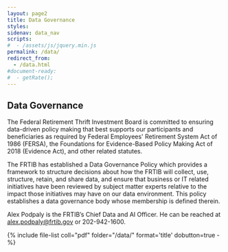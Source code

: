 ```yaml
---
layout: page2
title: Data Governance
styles:
sidenav: data_nav
scripts:
#  - /assets/js/jquery.min.js
permalink: /data/
redirect_from:
  - /data.html
#document-ready:
#  - getRate();
---
```


## Data Governance

The Federal Retirement Thrift Investment Board is committed to ensuring data-driven policy making that best supports our participants and beneficiaries as required by Federal Employees' Retirement System Act of 1986 (FERSA), the Foundations for Evidence-Based Policy Making Act of 2018 (Evidence Act), and other related statutes.

The FRTIB has established a Data Governance Policy which provides a framework to structure decisions about how the FRTIB will collect, use, structure, retain, and share data, and ensure that business or IT related initiatives have been reviewed by subject matter experts relative to the impact those initiatives may have on our data environment. This policy establishes a data governance body whose membership is defined therein.

Alex Podpaly is the FRTIB’s Chief Data and AI Officer. He can be reached at <alex.podpaly@frtib.gov> or 202-942-1600.

{% include file-list coll="pdf" folder="/data/" format='title' dobutton=true -%}

<!-- CONTENT END -->
